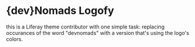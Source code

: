 # {dev}Nomads Logofy

this is a Liferay theme contributor with one simple task: replacing occurances of the word "devnomads" with a version that's using the logo's colors.

